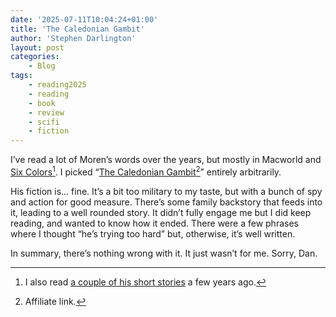 ```yaml
---
date: '2025-07-11T10:04:24+01:00'
title: 'The Caledonian Gambit'
author: 'Stephen Darlington'
layout: post
categories:
    - Blog
tags:
    - reading2025
    - reading
    - book
    - review
    - scifi
    - fiction
---
```

I’ve read a lot of Moren’s words over the years, but mostly in Macworld and [Six Colors](https://sixcolors.com)[^1]. I picked “[The Caledonian Gambit](https://amzn.to/3Tp6NV6)[^2]” entirely arbitrarily. 

His fiction is... fine. It’s a bit too military to my taste, but with a bunch of spy and action for good measure. There’s some family backstory that feeds into it, leading to a well rounded story. It didn’t fully engage me but I did keep reading, and wanted to know how it ended. There were a few phrases where I thought “he’s trying too hard” but, otherwise, it’s well written.

In summary, there’s nothing wrong with it. It just wasn’t for me. Sorry, Dan.

[^1]: I also read [a couple of his short stories](/posts/2022-01-04-pilot-error-and-showdown/) a few years ago. 
[^2]: Affiliate link. 